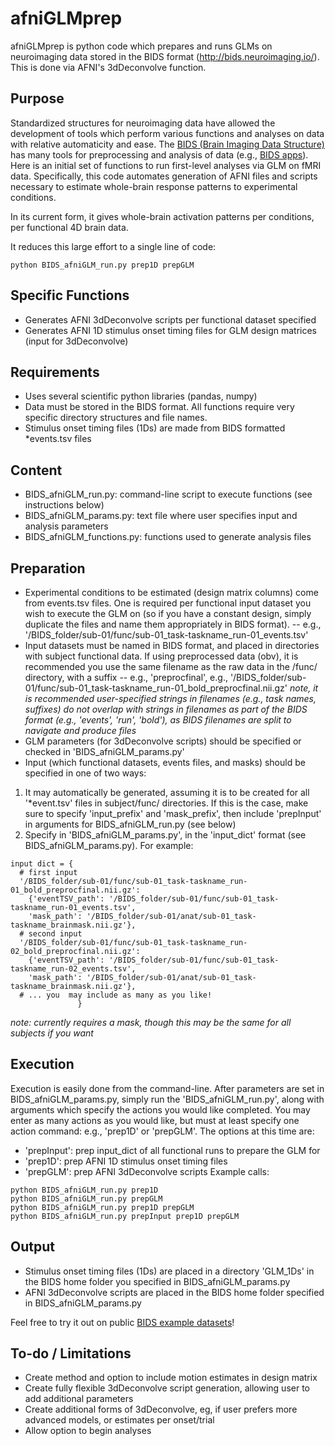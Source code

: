 # afniGLMprep
afniGLMprep is python code which prepares and runs GLMs on neuroimaging data stored in the BIDS format (http://bids.neuroimaging.io/). This is done via AFNI's 3dDeconvolve function. 

## Purpose
Standardized structures for neuroimaging data have allowed the development of tools which perform various functions and analyses on data with relative automaticity and ease. The [BIDS (Brain Imaging Data Structure)](http://bids.neuroimaging.io/) has many tools for preprocessing and analysis of data (e.g., [BIDS apps](http://bids-apps.neuroimaging.io/)). Here is an initial set of functions to run first-level analyses via GLM on fMRI data. Specifically, this code automates generation of AFNI files and scripts necessary to estimate whole-brain response patterns to experimental conditions. 

In its current form, it gives whole-brain activation patterns per conditions, per functional 4D brain data. 

It reduces this large effort to a single line of code:
```
python BIDS_afniGLM_run.py prep1D prepGLM
```

## Specific Functions 
- Generates AFNI 3dDeconvolve scripts per functional dataset specified
- Generates AFNI 1D stimulus onset timing files for GLM design matrices (input for 3dDeconvolve)

## Requirements
- Uses several scientific python libraries (pandas, numpy)
- Data must be stored in the BIDS format. All functions require very specific directory structures and file names.
- Stimulus onset timing files (1Ds) are made from BIDS formatted \*events.tsv files

## Content
- BIDS_afniGLM_run.py: command-line script to execute functions (see instructions below)
- BIDS_afniGLM_params.py: text file where user specifies input and analysis parameters
- BIDS_afniGLM_functions.py: functions used to generate analysis files

## Preparation
- Experimental conditions to be estimated (design matrix columns) come from events.tsv files. One is required per functional input dataset you wish to execute the GLM on (so if you have a constant design, simply duplicate the files and name them appropriately in BIDS format).
-- e.g., '/BIDS_folder/sub-01/func/sub-01_task-taskname_run-01_events.tsv'
- Input datasets must be named in BIDS format, and placed in directories with subject functional data. If using preprocessed data (obv), it is recommended you use the same filename as the raw data in the /func/ directory, with a suffix 
-- e.g., 'preprocfinal', e.g., '/BIDS_folder/sub-01/func/sub-01_task-taskname_run-01_bold_preprocfinal.nii.gz'
*note, it is recommended user-specified strings in filenames (e.g., task names, suffixes) do not overlap with strings in filenames as part of the BIDS format (e.g., 'events', 'run', 'bold'), as BIDS filenames are split to navigate and produce files*
- GLM parameters (for 3dDeconvolve scripts) should be specified or checked in 'BIDS_afniGLM_params.py'
- Input (which functional datasets, events files, and masks) should be specified in one of two ways:
1. It may automatically be generated, assuming it is to be created for all '\*event.tsv' files in subject/func/ directories. If this is the case, make sure to specify 'input_prefix' and 'mask_prefix', then include 'prepInput' in arguments for BIDS_afniGLM_run.py (see below)
2. Specify in 'BIDS_afniGLM_params.py', in the 'input_dict' format (see BIDS_afniGLM_params.py). For example:
```
input dict = { 
  # first input
  '/BIDS_folder/sub-01/func/sub-01_task-taskname_run-01_bold_preprocfinal.nii.gz': 
    {'eventTSV_path': '/BIDS_folder/sub-01/func/sub-01_task-taskname_run-01_events.tsv', 
    'mask_path': '/BIDS_folder/sub-01/anat/sub-01_task-taskname_brainmask.nii.gz'},
  # second input
  '/BIDS_folder/sub-01/func/sub-01_task-taskname_run-02_bold_preprocfinal.nii.gz': 
    {'eventTSV_path': '/BIDS_folder/sub-01/func/sub-01_task-taskname_run-02_events.tsv', 
    'mask_path': '/BIDS_folder/sub-01/anat/sub-01_task-taskname_brainmask.nii.gz'},
  # ... you  may include as many as you like!
               }
```
*note: currently requires a mask, though this may be the same for all subjects if you want*

## Execution
Execution is easily done from the command-line. After parameters are set in BIDS_afniGLM_params.py, simply run the 'BIDS_afniGLM_run.py', along with arguments which specify the actions you would like completed. You may enter as many actions as you would like, but must at least specify one action command: e.g., 'prep1D' or 'prepGLM'. The options at this time are:
- 'prepInput': prep input_dict of all functional runs to prepare the GLM for
- 'prep1D': prep AFNI 1D stimulus onset timing files
- 'prepGLM': prep AFNI 3dDeconvolve scripts
Example calls:
```
python BIDS_afniGLM_run.py prep1D
python BIDS_afniGLM_run.py prepGLM
python BIDS_afniGLM_run.py prep1D prepGLM 
python BIDS_afniGLM_run.py prepInput prep1D prepGLM 
```

## Output
- Stimulus onset timing files (1Ds) are placed in a directory 'GLM_1Ds' in the BIDS home folder you specified in BIDS_afniGLM_params.py
- AFNI 3dDeconvolve scripts are placed in the BIDS home folder specified in BIDS_afniGLM_params.py

Feel free to try it out on public [BIDS example datasets](https://github.com/INCF/BIDS-examples)!
## To-do / Limitations
- Create method and option to include motion estimates in design matrix
- Create fully flexible 3dDeconvolve script generation, allowing user to add additional parameters
- Create additional forms of 3dDeconvolve, eg, if user prefers more advanced models, or estimates per onset/trial
- Allow option to begin analyses
